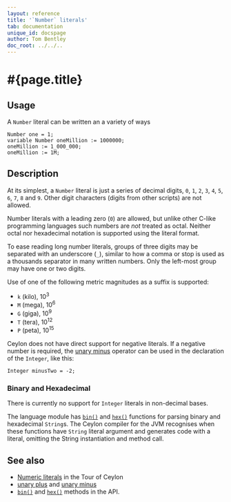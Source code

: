 ```yaml
---
layout: reference
title: '`Number` literals'
tab: documentation
unique_id: docspage
author: Tom Bentley
doc_root: ../../..
---
```


# #{page.title}

## Usage 

A `Number` literal can be written an a variety of ways

<!-- cat: void m() { -->
    Number one = 1;
    variable Number oneMillion := 1000000;
    oneMillion := 1_000_000;
    oneMillion := 1M;
<!-- cat: } -->

## Description

At its simplest, a `Number` literal is just a series of decimal digits, 
`0`, `1`, `2`, `3`, `4`, `5`, `6`, `7`, `8` and `9`. Other digit characters 
(digits from other scripts) are not allowed.

Number literals with a leading zero (`0`) are allowed, but unlike other 
C-like programming languages such numbers are *not* treated as octal. 
Neither octal nor hexadecimal notation is supported using the literal format.

To ease reading long number literals, groups of three digits may be separated 
with an underscore (`_`), similar to how a comma or stop is used as a thousands
separator in many written numbers. Only the left-most group may have one or 
two digits.

Use of one of the following metric magnitudes as a suffix is supported:

* `k` (kilo), 10<sup>3</sup>
* `M` (mega), 10<sup>6</sup>
* `G` (giga), 10<sup>9</sup>
* `T` (tera), 10<sup>12</sup>
* `P` (peta), 10<sup>15</sup>

Ceylon does not have direct support for negative literals. If a negative number 
is required, the [unary minus](../../operator/unary_minus) operator can be used 
in the  declaration of the `Integer`, like this:

    Integer minusTwo = -2;
    
### Binary and Hexadecimal

There is currently no support for `Integer` literals in non-decimal bases. 

The language module has 
[`bin()`](#{site.urls.apidoc_current}/ceylon/language/#bin.html) 
and [`hex()`](#{site.urls.apidoc_current}/ceylon/language/#hex.html) 
functions for parsing binary and 
hexadecimal `String`s. The Ceylon compiler for the JVM recognises when
these functions have `String` literal argument and generates code with a 
literal, omitting the String instantiation and method call.

## See also

* [Numeric literals](#{page.doc_root}/tour/language-module/#numeric_literals) 
  in the Tour of Ceylon 
* [unary plus](../../operator/unary_plus) and [unary minus](#{page.doc_root}/reference/operator/unary_minus)
* [`bin()`](#{site.urls.apidoc_current}/ceylon/language/#bin.html) 
  and [`hex()`](#{site.urls.apidoc_current}/ceylon/language/#hex.html) 
  methods in the API.
